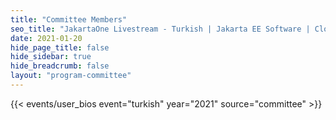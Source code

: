 ```yaml
---
title: "Committee Members"
seo_title: "JakartaOne Livestream - Turkish | Jakarta EE Software | Cloud Native"
date: 2021-01-20
hide_page_title: false
hide_sidebar: true
hide_breadcrumb: false
layout: "program-committee"
---
```


{{< events/user_bios event="turkish" year="2021" source="committee" >}}